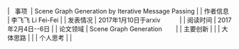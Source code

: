 |   事项   | Scene Graph Generation by Iterative Message Passing  |
| 作者信息 | 李飞飞 Li Fei-Fei             |
| 发表情况 | 2017年1月10日于arxiv           |
| 阅读时间 | 2017年2月4日--6日              |
| 论文领域 | Scene Graph Generation        |
| 主要创新 |                               |
| 大体思路 |                               |
| 个人思考 |                               |
 

